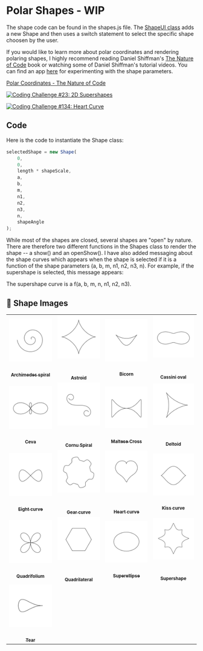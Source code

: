# Polar Shapes - WIP

The shape code can be found in the shapes.js file. The [ShapeUI class](../code/L-system-playground/shape_ui.js) adds a new Shape and then uses a switch statement to select the specific shape choosen by the user.

If you would like to learn more about polar coordinates and rendering polaring shapes, I highly recommend reading Daniel Shiffman's [The Nature of Code](https://natureofcode.com/) book or watching some  of Daniel Shiffman's tutorial videos.  You can find an app [here](https://kfahn22.github.io/shape_playground/) for experimenting with the shape parameters.

[Polar Coordinates - The Nature of Code](https://www.youtube.com/watch?v=O5wjXoFrau4k)

[![Coding Challenge #23: 2D Supershapes](https://img.youtube.com/vi/ksRoh-10lak/0.jpg)](https://www.youtube.com/watch?v=ksRoh-10lak)

[![Coding Challenge #134: Heart Curve](https://img.youtube.com/vi/oUBAi9xQ2X4/0.jpg)](https://www.youtube.com/watch?v=oUBAi9xQ2X4)

## Code

Here is the code to instantiate the Shape class: 

```JavaScript
selectedShape = new Shape(
    0,
    0,
    length * shapeScale,
    a,
    b,
    m,
    n1,
    n2,
    n3,
    n,
    shapeAngle
);
```

While most of the shapes are closed, several shapes are "open" by nature. There are therefore two different functions in the Shapes class to render the shape -- a show() and an openShow(). I have also added messaging about the shape curves which appears when the shape is selected if it is a function of the shape parameters (a, b, m, n1, n2, n3, n). For example, if the supershape is selected, this message appears:

The supershape curve is a f(a, b, m, n, n1, n2, n3).

## 🌄 Shape Images

<!-- IMAGE-LIST:START - Do not remove or modify this section -->
<!-- prettier-ignore-start -->
<!-- markdownlint-disable -->
<table>
  <tbody>
   <tr>
     <td align="center"><a href="archimedes.md"> <img class="img" src="./assets/shape_images/archimedes.jpg" alt="Archimedes spiral" style="vertical-align:top;" width="300" /><br /><sub><b><br/>Archimedes spiral</b></sub></a></td>
     <td align="center"><a href="astroid.md"> <img class="img" src="./assets/shape_images/astroid.jpg" alt="Astroid" style=" display: block;
    margin-left: auto;
    margin-right: auto;" width="300" /><br /><sub><b><br/>Astroid</b></sub></a></td>
     <td align="center"><a href="bicorn.md"> <img class="img" src="./assets/shape_images/bicorn.jpg" alt="Bicorn" style="vertical-align:top;" width="300" /><br /><sub><b><br/>Bicorn </b></sub></a></td>
     <td align="center"><a href="cassini.md"> <img class="img" src="./assets/shape_images/cassini.jpg" alt="Cassini oval" style=" display: block;
    margin-left: auto;
    margin-right: auto;" width="300" /><br /><sub><b><br/>Cassini oval</b></sub></a></td>
    </tr>
    <tr>
     <td align="center"><a href="ceva.md"> <img class="img" src="./assets/shape_images/ceva.jpg" alt="Ceva" style="vertical-align:top;" width="300" /><br /><sub><b><br/>Ceva</b></sub></a></td>
     <td align="center"><a href="cornu.md"> <img class="img" src="./assets/shape_images/cornu.jpg" alt="Cornu spiral" style=" display: block;
    margin-left: auto;
    margin-right: auto;" width="300" /><br /><sub><b><br/>Cornu Spiral</b></sub></a></td>
     <td align="center"><a href="cross.md"> <img class="img" src="./assets/shape_images/cross.jpg" alt="Cross" style="vertical-align:top;" width="300" /><br /><sub><b><br/>Maltese Cross</b></sub></a></td>
     <td align="center"><a href="deltoid.md"> <img class="img" src="./assets/shape_images/deltoid.jpg" alt="Deltoid" style=" display: block;
    margin-left: auto;
    margin-right: auto;" width="300" /><br /><sub><b><br/>Deltoid</b></sub></a></td>
    </tr>
    <tr>
     <td align="center"><a href="eight.md"> <img class="img" src="./assets/shape_images/eight.jpg" alt="Eight curve" style="vertical-align:top;" width="300" /><br /><sub><b><br/>Eight curve</b></sub></a></td>
     <td align="center"><a href="gear.md"> <img class="img" src="./assets/shape_images/gear.jpg" alt="Gear curve" style=" display: block;
    margin-left: auto;
    margin-right: auto;" width="300" /><br /><sub><b><br/>Gear curve</b></sub></a></td>
     <td align="center"><a href="heart.md"> <img class="img" src="./assets/shape_images/heart.jpg" alt="Heart curve" style=" display: block;
    margin-left: auto;
    margin-right: auto;" width="300" /><br /><sub><b><br/>Heart curve</b></sub></a></td>
     <td align="center"><a href="kiss.md"> <img class="img" src="./assets/shape_images/kiss.jpg" alt="Kiss curve" style="vertical-align:top;" width="300" /><br /><sub><b><br/>Kiss curve</b></sub></a></td>
    </tr>
    <tr>
     <td align="center"><a href="quadrifolium.md"> <img class="img" src="./assets/shape_images/quadrifolium.jpg" alt="Quadrifolium" style="vertical-align:top;" width="300" /><br /><sub><b><br/>Quadrifolium</b></sub></a></td>
     <td align="center"><a href="quadrilateral.md"> <img class="img" src="./assets/shape_images/quadrilateral.jpg" alt="Quadrilateral" style=" display: block;
    margin-left: auto;
    margin-right: auto;" width="300" /><br /><sub><b><br/>Quadrilateral</b></sub></a></td>
     <td align="center"><a href="superellipse.md"> <img class="img" src="./assets/shape_images/superellipse.jpg" alt="Superellipse" style="vertical-align:top;" width="300" /><br /><sub><b><br/>Superellipse</b></sub></a></td>
       <td align="center"><a href="supershape.md"> <img class="img" src="./assets/shape_images/supershape.jpg" alt="Supershape" style=" display: block;
    margin-left: auto;
    margin-right: auto;" width="300" /><br /><sub><b><br/>Supershape</b></sub></a></td>
    </tr>
    <tr>
     <td align="center"><a href="tear.md"> <img class="img" src="./assets/shape_images/tear.jpg" alt="Tear" style="vertical-align:top;" width="300" /><br /><sub><b><br/>Tear</b></sub></a></td>
     </tr>
 </tbody>
</table>

<!-- markdownlint-restore -->
<!-- prettier-ignore-end -->

<!-- IMAGE-LIST:END -->